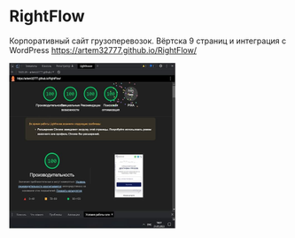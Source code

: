 # RightFlow
Корпоративный сайт грузоперевозок. Вёртска 9 страниц и интеграция с WordPress
https://artem32777.github.io/RightFlow/

<img width="300" height="300" src="https://raw.githubusercontent.com/artem32777/RightFlow/main/img/RightFlow-stats.jpg">
